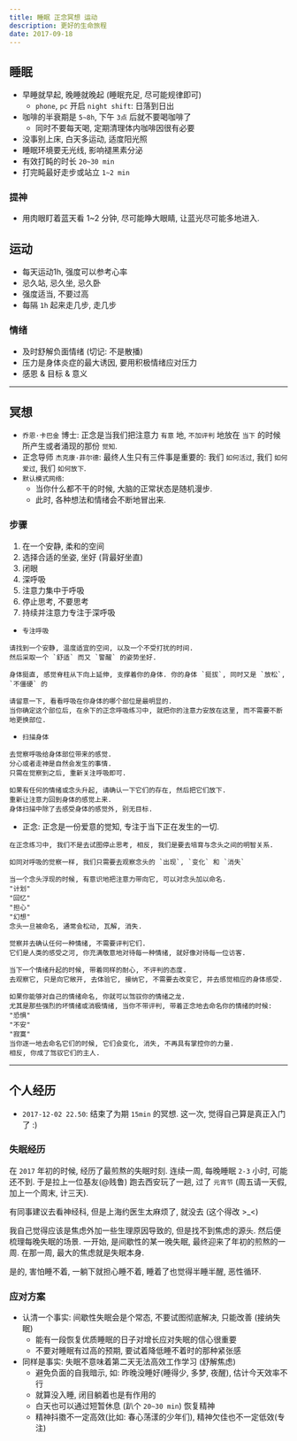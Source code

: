```yaml
---
title: 睡眠 正念冥想 运动
description: 更好的生命旅程
date: 2017-09-18
---
```


## 睡眠

* 早睡就早起, 晚睡就晚起 (睡眠充足, 尽可能规律即可)
  - `phone`, `pc` 开启 `night shift`: 日落到日出
* 咖啡的半衰期是 `5~8h`, 下午 `3点` 后就不要喝咖啡了
  - 同时不要每天喝, 定期清理体内咖啡因很有必要
* 没事别上床, 白天多运动, 适度阳光照
* 睡眠环境要无光线, 影响褪黑素分泌
* 有效打盹的时长 `20~30 min`
* 打完盹最好走步或站立 `1~2 min`

### 提神

* 用肉眼盯着蓝天看 1~2 分钟, 尽可能睁大眼睛, 让蓝光尽可能多地进入.

## 运动

* 每天运动1h, 强度可以参考心率
* 忌久站, 忌久坐, 忌久卧
* 强度适当, 不要过高
* 每隔 `1h` 起来走几步, 走几步

### 情绪

* 及时舒解负面情绪 (切记: 不是散播)
* 压力是身体炎症的最大诱因, 要用积极情绪应对压力
* 感恩 & 目标 & 意义

------------------

## 冥想

* `乔恩·卡巴金` 博士: 正念是当我们把注意力 `有意` 地, `不加评判` 地放在 `当下` 的时候所产生或者涌现的那份 `觉知`.
* 正念导师 `杰克康·菲尔德`: 最终人生只有三件事是重要的: 我们 `如何活过`, 我们 `如何爱过`, 我们 `如何放下`.
* `默认模式网络`:
  - 当你什么都不干的时候, 大脑的正常状态是随机漫步.
  - 此时, 各种想法和情绪会不断地冒出来.

### 步骤

1. 在一个安静, 柔和的空间
2. 选择合适的坐姿, 坐好 (背最好坐直)
3. 闭眼
4. 深呼吸
5. 注意力集中于呼吸
6. 停止思考, 不要思考
7. 持续并注意力专注于深呼吸

* `专注呼吸`

```
请找到一个安静, 温度适宜的空间, 以及一个不受打扰的时间.
然后采取一个 `舒适` 而又 `警醒` 的姿势坐好.

身体挺直, 感觉脊柱从下向上延伸, 支撑着你的身体. 你的身体 `挺拔`, 同时又是 `放松`, `不僵硬` 的

请留意一下, 看看呼吸在你身体的哪个部位是最明显的.
当你确定这个部位后, 在余下的正念呼吸练习中, 就把你的注意力安放在这里, 而不需要不断地更换部位.
```

* `扫描身体`

```
去觉察呼吸给身体部位带来的感觉.
分心或者走神是自然会发生的事情.
只需在觉察到之后, 重新关注呼吸即可.

如果有任何的情绪或念头升起, 请确认一下它们的存在, 然后把它们放下.
重新让注意力回到身体的感觉上来.
身体扫描中除了去感受身体的感觉外, 别无目标.
```

* 正念: 正念是一份爱意的觉知, 专注于当下正在发生的一切.

```
在正念练习中, 我们不是去试图停止思考, 相反, 我们是要去培育与念头之间的明智关系.

如同对呼吸的觉察一样, 我们只需要去观察念头的 `出现`, `变化` 和 `消失`

当一个念头浮现的时候, 有意识地把注意力带向它, 可以对念头加以命名.
"计划"
"回忆"
"担心"
"幻想"
念头一旦被命名, 通常会松动, 瓦解, 消失.

觉察并去确认任何一种情绪, 不需要评判它们.
它们是人类的感受之河, 你充满敬意地对待每一种情绪, 就好像对待每一位访客.

当下一个情绪升起的时候, 带着同样的耐心, 不评判的态度.
去观察它, 只是向它敞开, 去体验它, 接纳它, 不需要去改变它, 并去感觉相应的身体感受.

如果你能够对自己的情绪命名, 你就可以驾驭你的情绪之龙.
尤其是那些强烈的坏情绪或消极情绪, 当你不带评判, 带着正念地去命名你的情绪的时候:
"恐惧"
"不安"
"寂寞"
当你逐一地去命名它们的时候, 它们会变化, 消失, 不再具有掌控你的力量.
相反, 你成了驾驭它们的主人.
```

------------------

## 个人经历

* `2017-12-02 22.50`: 结束了为期 `15min` 的冥想. 这一次, 觉得自己算是真正入门了 :)

### 失眠经历

在 `2017` 年初的时候, 经历了最煎熬的失眠时刻. 连续一周, 每晚睡眠 `2-3` 小时, 可能还不到.
于是拉上一位基友(@贱鲁) 跑去西安玩了一趟, 过了 `元宵节` (周五请一天假, 加上一个周末, 计三天).

有同事建议去看神经科, 但是上海约医生太麻烦了, 就没去 (这个得改 >_<)

我自己觉得应该是焦虑外加一些生理原因导致的, 但是找不到焦虑的源头. 然后便梳理每晚失眠的场景.
一开始, 是间歇性的某一晚失眠, 最终迎来了年初的煎熬的一周. 在那一周, 最大的焦虑就是失眠本身.

是的, 害怕睡不着, 一躺下就担心睡不着, 睡着了也觉得半睡半醒, 恶性循环.

### 应对方案

* 认清一个事实: 间歇性失眠会是个常态, 不要试图彻底解决, 只能改善 (接纳失眠)
  - 能有一段恢复优质睡眠的日子对增长应对失眠的信心很重要
  - 不要对睡眠有过高的预期, 要试着降低睡不着时的那种紧张感
* 同样是事实: 失眠不意味着第二天无法高效工作学习 (舒解焦虑)
  - 避免负面的自我暗示, 如: 昨晚没睡好(睡得少, 多梦, 夜醒), 估计今天效率不行
  - 就算没入睡, 闭目躺着也是有作用的
  - 白天也可以通过短暂休息 (趴个 `20~30 min`) 恢复精神
  - 精神抖擞不一定高效(比如: 春心荡漾的少年们), 精神欠佳也不一定低效(专注)
